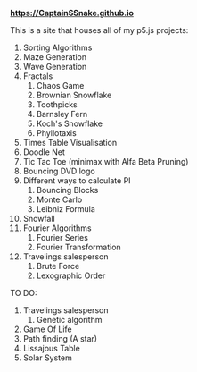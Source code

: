 **https://CaptainSSnake.github.io**

This is a site that houses all of my p5.js projects:
  1. Sorting Algorithms
  1. Maze Generation
  1. Wave Generation
  1. Fractals
     1. Chaos Game
     1. Brownian Snowflake
     1. Toothpicks
     1. Barnsley Fern
     1. Koch's Snowflake
     1. Phyllotaxis
  1. Times Table Visualisation
  1. Doodle Net
  1. Tic Tac Toe (minimax with Alfa Beta Pruning)
  1. Bouncing DVD logo
  1. Different ways to calculate PI
     1. Bouncing Blocks
     1. Monte Carlo
     1. Leibniz Formula
  1. Snowfall
  1. Fourier Algorithms
     1. Fourier Series
     1. Fourier Transformation
  1. Travelings salesperson
     1. Brute Force
     1. Lexographic Order

  TO DO:
  1. Travelings salesperson
     1. Genetic algorithm
  1. Game Of Life
  1. Path finding (A star)
  1. Lissajous Table
  1. Solar System
